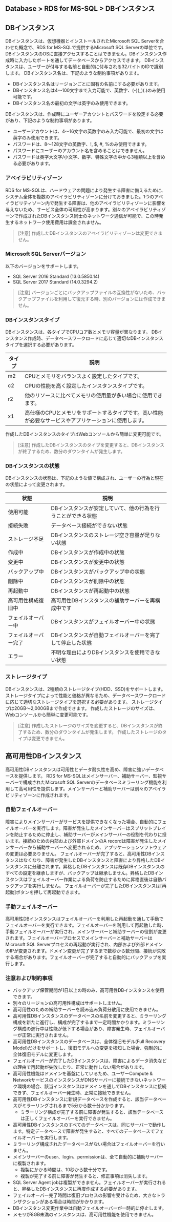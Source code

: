 ## Database > RDS for MS-SQL > DBインスタンス

## DBインスタンス

DBインスタンスは、仮想機器とインストールされたMicrosoft SQL Serverを合わせた概念で、RDS for MS-SQLで提供するMicrosoft SQL Serverの単位です。
DBインスタンスのOSに直接アクセスすることはできません。DBインスタンス作成時に入力したポートを通してデータベースからアクセスできます。
DBインスタンスは、ユーザーが付与する名前と自動的に付与される32バイトのIDで識別します。
DBインスタンス名は、下記のような制約事項があります。

* DBインスタンス名はリージョンごとに固有の名前にする必要があります。
* DBインスタンス名は4～100文字まで入力可能で、英数字、(-)(_)(.)のみ使用可能です。
* DBインスタンス名の最初の文字は英字のみ使用できます。

DBインスタンスは、作成時にユーザーアカウントとパスワードを設定する必要があり、下記のような制約事項があります。

* ユーザーアカウントは、4～16文字の英数字のみ入力可能で、最初の文字は英字のみ使用できます。
* パスワードは、8～128文字の英数字、!, $, #, %のみ使用できます。
* パスワードにユーザーのアカウント名を含めることはできません。
* パスワードは英字大文字/小文字、数字、特殊文字の中から3種類以上を含める必要があります。

### アベイラビリティゾーン

RDS for MS-SQLは、ハードウェアの問題により発生する障害に備えるために、システム全体を複数のアベイラビリティゾーンに分けておきました。1つのアベイラビリティゾーン内で発生する障害は、他のアベイラビリティゾーンに影響を与えないため、サービス全体の可用性が高まります。別々のアベイラビリティゾーンで作成されたDBインスタンス同士のネットワーク通信が可能で、この時発生するネットワーク使用費用は課金されません。

> [注意]
> 作成したDBインスタンスのアベイラビリティゾーンは変更できません。

### Microsoft SQL Serverバージョン

以下のバージョンをサポートします。

* SQL Server 2016 Standard (13.0.5850.14)
* SQL Server 2017 Standard (14.0.3294.2)

> [注意]
> バージョンごとにバックアップファイルの互換性がないため、バックアップファイルを利用して復元する時、別のバージョンには作成できません。

### DBインスタンスタイプ

DBインスタンスは、各タイプでCPUコア数とメモリ容量が異なります。
DBインスタンス作成時、データベースワークロードに応じて適切なDBインスタンスタイプを選択する必要があります。

| タイプ | 説明 |
| ------- | -------------------------------------------------|
| m2 | CPUとメモリをバランスよく設定したタイプです。 |
| c2 | CPUの性能を高く設定したインスタンスタイプです。 |
| r2 | 他のリソースに比べてメモリの使用量が多い場合に使用できます。 |
| x1 | 高仕様のCPUとメモリをサポートするタイプです。高い性能が必要なサービスやアプリケーションに使用します。 |

作成したDBインスタンスのタイプはWebコンソールから簡単に変更可能です。

> [注意]
> 作成したDBインスタンスのタイプを変更すると、DBインスタンスが終了するため、数分のダウンタイムが発生します。

### DBインスタンスの状態

DBインスタンスの状態は、下記のような値で構成され、ユーザーの行為と現在の状態によって変更されます。

| 状態    | 説明 |
| ------- | -------------------------------------------------|
| 使用可能 | DBインスタンスが安定していて、他の行為を行うことができる状態 |
| 接続失敗 | データベース接続ができない状態 |
| ストレージ不足 | DBインスタンスのストレージ空き容量が足りない状態 |
| 作成中 | DBインスタンスが作成中の状態 |
| 変更中 | DBインスタンスが変更中の状態 |
| バックアップ中 | DBインスタンスがバックアップ中の状態 |
| 削除中 | DBインスタンスが削除中の状態 |
| 再起動中 | DBインスタンスが再起動中の状態 |
| 高可用性構成復旧中 | 高可用性DBインスタンスの補助サーバーを再構成中です |
| フェイルオーバー中 | DBインスタンスがフェイルオーバー中の状態 |
| フェイルオーバー完了 | DBインスタンスが自動フェイルオーバーを完了して停止した状態 |
| エラー | 不明な理由によりDBインスタンスを使用できない状態 |

### ストレージタイプ

DBインスタンスは、2種類のストレージタイプ(HDD、SSD)をサポートします。
ストレージタイプによって性能と価格が異なるため、データベースワークロードに応じて適切なストレージタイプを選択する必要があります。
ストレージタイプは20GB～2,000GBまで作成できます。
作成したストレージのサイズは、Webコンソールから簡単に変更可能です。

> [注意]
> 作成したストレージのサイズを変更すると、DBインスタンスが終了するため、数分のダウンタイムが発生します。
> 作成したストレージのタイプは変更できません。
## 高可用性DBインスタンス

高可用性DBインスタンスは可用性とデータ耐久性を高め、障害に強いデータベースを提供します。
RDS for MS-SQLはメインサーバー、補助サーバー、監視サーバーで構成されたMicrosoft SQL Serverのデータベースミラーリング機能を利用して高可用性を提供します。メインサーバーと補助サーバーは別々のアベイラビリティゾーンに作成されます。

### 自動フェイルオーバー 

障害によりメインサーバーがサービスを提供できなくなった場合、自動的にフェイルオーバーを実行します。障害が発生したメインサーバーはスプリットブレインを防止するために停止し、補助サーバーがメインサーバーの役割を代わりに担います。接続のための内部および外部ドメインのA recordは障害が発生したメインサーバーから補助サーバーへ変更されるため、アプリケーションソフトウェアの変更は必要ありません。
フェイルオーバーが完了すると、高可用性DBインスタンスはなくなり、障害が発生したDBインスタンスと障害により昇格したDBインスタンスに分離されます。昇格したDBインスタンスは既存DBインスタンスのすべての設定を継承しますが、バックアップは継承しません。昇格したDBインスタンスはフェイルオーバー作業による負荷を防止するために昇格直後は自動バックアップを実行しません。
フェイルオーバーが完了したDBインスタンスは[再起動]ボタンを押して再起動できます。

### 手動フェイルオーバー

高可用性DBインスタンスはフェイルオーバーを利用した再起動を通して手動でフェイルオーバーを実行できます。フェイルオーバーを利用して再起動した時、手動フェイルオーバーが実行され、メインサーバーと補助サーバーの役割が変更されます。フェイルオーバープロセスでメインサーバーと補助サーバーはMicrosoft SQL Serverプロセスの再起動が実行され、内部および外部ドメインのIPが変更されます。ドメイン変更が完了するまで数秒から数分間、接続が失敗する場合があります。フェイルオーバーが完了すると自動的にバックアップを実行します。

### 注意および制約事項

* バックアップ保管期間が1日以上の時のみ、高可用性DBインスタンスを使用できます。
* 別々のリージョンの高可用性構成はサポートしません。
* 高可用性のための補助サーバーを読み込み負荷分散用に使用できません。
* 高可用性DBインスタンスのデータベースの名前を変更すると、ミラーリング構成を新たに進行し、構成が完了するまで一定時間かかります。ミラーリング構成の進行中は性能が低下する場合があり、障害発生時、フェイルオーバーが正常に実行されません。
* 高可用性DBインスタンスのデータベースは、全体復旧モデル(Full Recovery Model)だけをサポートし、復旧モデルへの変更を検知した場合、強制的に全体復旧モデルに変更します。
* フェイルオーバーが完了したDBインスタンスは、障害によるデータ消失などの理由で再起動が失敗したり、正常に動作しない場合があります。
* 高可用性機能はドメインを基盤にしているため、ユーザーCompute & NetworkサービスのインスタンスがDNSサーバーに接続できないネットワーク環境の場合、該当インスタンスはドメインを通してDBインスタンスに接続できず、フェイルオーバー発生時、正常に接続できません。
* 高可用性DBインスタンスに新規データベースを作成すると、該当データベースがミラーリングされるまで5分から数十分かかります。
    * ミラーリング構成が完了する前に障害が発生すると、該当データベースは正しくフェイルオーバーを実行できません。
* 高可用性DBインスタンスのすべてのデータベースは、同じサーバーで動作します。特定データベースで障害が発生すると、すべてのデータベースでフェイルオーバーを実行します。
* ミラーリング構成されたデータベースがない場合はフェイルオーバーを行いません。
* メインサーバーのuser、login、permissionは、全て自動的に補助サーバーに複製されます。
    * 複製にかかる時間は、10秒から数十分です。
    * 複製が完了する前に障害が発生すると、修正事項は消失します。
* SQL Server Agent jobは複製ができません。フェイルオーバーが実行されると、昇格したDBインスタンスに再度作成する必要があります。
* フェイルオーバー完了時間は復旧プロセスの影響を受けるため、大きなトランザクションがある場合は時間がかかります。
* DBインスタンス変更作業中は自動フェイルオーバーが一時的に停止します。
* メモリが8GB未満のインスタンスは、高可用性機能を使用できません。
